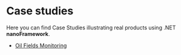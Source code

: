 # Case studies

Here you can find Case Studies illustrating real products using .NET **nanoFramework**.

- [Oil Fields Monitoring](oil-fields-monitoring-orgpal.md)
